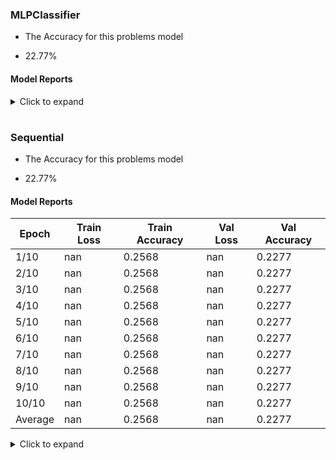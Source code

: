 ### MLPClassifier



- The Accuracy for this problems model
* 22.77%

#### Model Reports
<details>
<summary>Click to expand</summary>

```markdown
The MLPClassifier is a multi-layer perceptron classifier that uses the backpropagation algorithm for training. It consists of multiple layers of nodes, each connected to the next layer, and can handle both classification and regression tasks.
```
To use the `MLPClassifier` model:
1. Initialize an instance of the model:
   ```python
   model = MLPClassifier(hidden_layer_sizes=(64, 32), activation='relu', random_state=42)
</details>


#




### Sequential
- The Accuracy for this problems model
* 22.77%


#### Model Reports

| Epoch   | Train Loss | Train Accuracy | Val Loss | Val Accuracy |
|---------|------------|----------------|----------|--------------|
| 1/10    | nan        | 0.2568         | nan      | 0.2277       |
| 2/10    | nan        | 0.2568         | nan      | 0.2277       |
| 3/10    | nan        | 0.2568         | nan      | 0.2277       |
| 4/10    | nan        | 0.2568         | nan      | 0.2277       |
| 5/10    | nan        | 0.2568         | nan      | 0.2277       |
| 6/10    | nan        | 0.2568         | nan      | 0.2277       |
| 7/10    | nan        | 0.2568         | nan      | 0.2277       |
| 8/10    | nan        | 0.2568         | nan      | 0.2277       |
| 9/10    | nan        | 0.2568         | nan      | 0.2277       |
| 10/10   | nan        | 0.2568         | nan      | 0.2277       |
| Average | nan        | 0.2568         | nan      | 0.2277       |


<details>
<summary>Click to expand</summary>

```markdown
The Sequential model in Keras allows you to build neural network models in a sequential manner. It works by adding layers to the model one at a time in a linear stack.

To use the Sequential model:

1. Initialize an instance of the model:
   ```python
   model = Sequential()




